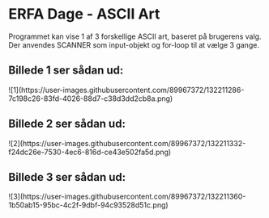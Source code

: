 # ERFA Dage - ASCII Art
Programmet kan vise 1 af 3 forskellige ASCII art, baseret på brugerens valg.
Der anvendes SCANNER som input-objekt og for-loop til at vælge 3 gange.

<h2>Billede 1 ser sådan ud:</h2>
![1](https://user-images.githubusercontent.com/89967372/132211286-7c198c26-83fd-4026-88d7-c38d3dd2cb8a.png)

<h2>Billede 2 ser sådan ud:</h2>
![2](https://user-images.githubusercontent.com/89967372/132211332-f24dc26e-7530-4ec6-816d-ce43e502fa5d.png)

<h2>Billede 3 ser sådan ud:</h2>
![3](https://user-images.githubusercontent.com/89967372/132211360-1b50ab15-95bc-4c2f-9dbf-94c93528d51c.png)
